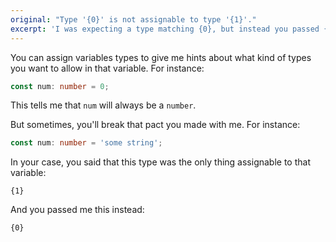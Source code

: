 ```yaml
---
original: "Type '{0}' is not assignable to type '{1}'."
excerpt: 'I was expecting a type matching {0}, but instead you passed {1}.'
---
```


You can assign variables types to give me hints about what kind of types you want to allow in that variable. For instance:

```ts
const num: number = 0;
```

This tells me that `num` will always be a `number`.

But sometimes, you'll break that pact you made with me. For instance:

```ts
const num: number = 'some string';
```

In your case, you said that this type was the only thing assignable to that variable:

```
{1}
```

And you passed me this instead:

```
{0}
```
